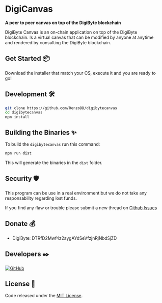 # DigiCanvas

**A peer to peer canvas on top of the DigiByte blockchain**

DigiByte Canvas is an on-chain application on top of the DigiByte blockchain. Is a virtual canvas that can be modified by anyone at anytime and rendered by consulting the DigiByte blockchain.

## Get Started 📦

Download the installer that match your OS, execute it and you are ready to go!

## Development 🛠️

```sh
git clone https://github.com/RenzoDD/digibytecanvas
cd digibytecanvas
npm install
```

## Building the Binaries ✨

To build the `digibytecanvas` run this command:

```sh
npm run dist
```

This will generate the binaries in the `dist` folder.

## Security 🛡️

This program can be use in a real environment but we do not take any responsability regarding lost funds.

If you find any flaw or trouble please submit a new thread on [Github Issues](https://github.com/RenzoDD/digibytecanvas/issues)

## Donate 💰

- DigiByte: DTRfD2Mwf4z2aygAYdSeVfzjnRjNbdSjZD

## Developers ✒️

[![GitHub](https://img.shields.io/badge/Follow-RenzoDD-blue?logo=github&style=social)](https://github.com/RenzoDD)

## License 📄

Code released under the [MIT License](LICENSE.md).
